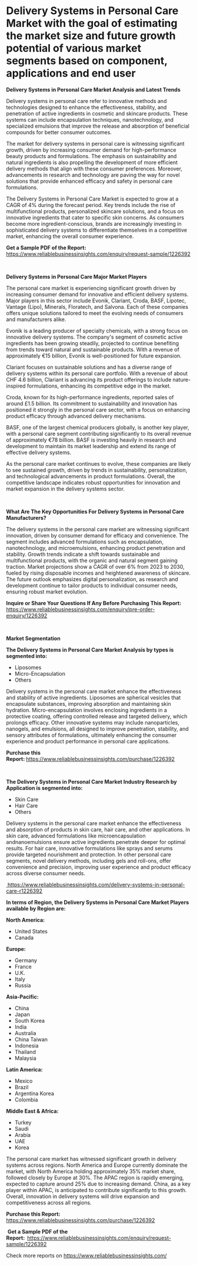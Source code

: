 <p><h1>Delivery Systems in Personal Care Market with the goal of estimating the market size and future growth potential of various market segments based on component, applications and end user</h1></p><p><strong>Delivery Systems in Personal Care Market Analysis and Latest Trends</strong></p>
<p><p>Delivery systems in personal care refer to innovative methods and technologies designed to enhance the effectiveness, stability, and penetration of active ingredients in cosmetic and skincare products. These systems can include encapsulation techniques, nanotechnology, and specialized emulsions that improve the release and absorption of beneficial compounds for better consumer outcomes.</p><p>The market for delivery systems in personal care is witnessing significant growth, driven by increasing consumer demand for high-performance beauty products and formulations. The emphasis on sustainability and natural ingredients is also propelling the development of more efficient delivery methods that align with these consumer preferences. Moreover, advancements in research and technology are paving the way for novel solutions that provide enhanced efficacy and safety in personal care formulations.</p><p>The Delivery Systems in Personal Care Market is expected to grow at a CAGR of 4% during the forecast period. Key trends include the rise of multifunctional products, personalized skincare solutions, and a focus on innovative ingredients that cater to specific skin concerns. As consumers become more ingredient-conscious, brands are increasingly investing in sophisticated delivery systems to differentiate themselves in a competitive market, enhancing the overall consumer experience.</p></p>
<p><strong>Get a Sample PDF of the Report:&nbsp;</strong> <a href="https://www.reliablebusinessinsights.com/enquiry/request-sample/1226392?utm_campaign=1581&utm_medium=2&utm_source=Github&utm_content=ia&utm_term=03032025&utm_id=delivery-systems-in-personal-care">https://www.reliablebusinessinsights.com/enquiry/request-sample/1226392</a></p>
<p>&nbsp;</p>
<p><strong>Delivery Systems in Personal Care Major Market Players</strong></p>
<p><p>The personal care market is experiencing significant growth driven by increasing consumer demand for innovative and efficient delivery systems. Major players in this sector include Evonik, Clariant, Croda, BASF, Lipotec, Vantage (Lipo), Minerals, Floratech, and Salvona. Each of these companies offers unique solutions tailored to meet the evolving needs of consumers and manufacturers alike.</p><p>Evonik is a leading producer of specialty chemicals, with a strong focus on innovative delivery systems. The company's segment of cosmetic active ingredients has been growing steadily, projected to continue benefiting from trends toward natural and sustainable products. With a revenue of approximately €15 billion, Evonik is well-positioned for future expansion.</p><p>Clariant focuses on sustainable solutions and has a diverse range of delivery systems within its personal care portfolio. With a revenue of about CHF 4.6 billion, Clariant is advancing its product offerings to include nature-inspired formulations, enhancing its competitive edge in the market.</p><p>Croda, known for its high-performance ingredients, reported sales of around £1.5 billion. Its commitment to sustainability and innovation has positioned it strongly in the personal care sector, with a focus on enhancing product efficacy through advanced delivery mechanisms.</p><p>BASF, one of the largest chemical producers globally, is another key player, with a personal care segment contributing significantly to its overall revenue of approximately €78 billion. BASF is investing heavily in research and development to maintain its market leadership and extend its range of effective delivery systems.</p><p>As the personal care market continues to evolve, these companies are likely to see sustained growth, driven by trends in sustainability, personalization, and technological advancements in product formulations. Overall, the competitive landscape indicates robust opportunities for innovation and market expansion in the delivery systems sector.</p></p>
<p>&nbsp;</p>
<p><strong>What Are The Key Opportunities For Delivery Systems in Personal Care Manufacturers?</strong></p>
<p><p>The delivery systems in the personal care market are witnessing significant innovation, driven by consumer demand for efficacy and convenience. The segment includes advanced formulations such as encapsulation, nanotechnology, and microemulsions, enhancing product penetration and stability. Growth trends indicate a shift towards sustainable and multifunctional products, with the organic and natural segment gaining traction. Market projections show a CAGR of over 6% from 2023 to 2030, fueled by rising disposable incomes and heightened awareness of skincare. The future outlook emphasizes digital personalization, as research and development continue to tailor products to individual consumer needs, ensuring robust market evolution.</p></p>
<p><strong>Inquire or Share Your Questions If Any Before Purchasing This Report:</strong> <a href="https://www.reliablebusinessinsights.com/enquiry/pre-order-enquiry/1226392?utm_campaign=1581&utm_medium=2&utm_source=Github&utm_content=ia&utm_term=03032025&utm_id=delivery-systems-in-personal-care">https://www.reliablebusinessinsights.com/enquiry/pre-order-enquiry/1226392</a></p>
<p>&nbsp;</p>
<p><strong>Market Segmentation</strong></p>
<p><strong>The Delivery Systems in Personal Care Market Analysis by types is segmented into:</strong></p>
<p><ul><li>Liposomes</li><li>Micro-Encapsulation</li><li>Others</li></ul></p>
<p><p>Delivery systems in the personal care market enhance the effectiveness and stability of active ingredients. Liposomes are spherical vesicles that encapsulate substances, improving absorption and maintaining skin hydration. Micro-encapsulation involves enclosing ingredients in a protective coating, offering controlled release and targeted delivery, which prolongs efficacy. Other innovative systems may include nanoparticles, nanogels, and emulsions, all designed to improve penetration, stability, and sensory attributes of formulations, ultimately enhancing the consumer experience and product performance in personal care applications.</p></p>
<p><strong>Purchase this Report:&nbsp;</strong><a href="https://www.reliablebusinessinsights.com/purchase/1226392?utm_campaign=1581&utm_medium=2&utm_source=Github&utm_content=ia&utm_term=03032025&utm_id=delivery-systems-in-personal-care">https://www.reliablebusinessinsights.com/purchase/1226392</a></p>
<p>&nbsp;</p>
<p><strong>The Delivery Systems in Personal Care Market Industry Research by Application is segmented into:</strong></p>
<p><ul><li>Skin Care</li><li>Hair Care</li><li>Others</li></ul></p>
<p><p>Delivery systems in the personal care market enhance the effectiveness and absorption of products in skin care, hair care, and other applications. In skin care, advanced formulations like microencapsulation andnanoemulsions ensure active ingredients penetrate deeper for optimal results. For hair care, innovative formulations like sprays and serums provide targeted nourishment and protection. In other personal care segments, novel delivery methods, including gels and roll-ons, offer convenience and precision, improving user experience and product efficacy across diverse consumer needs.</p></p>
<p><a href="https://www.reliablebusinessinsights.com/delivery-systems-in-personal-care-r1226392?utm_campaign=1581&utm_medium=2&utm_source=Github&utm_content=ia&utm_term=03032025&utm_id=delivery-systems-in-personal-care">&nbsp;https://www.reliablebusinessinsights.com/delivery-systems-in-personal-care-r1226392</a></p>
<p><strong>In terms of Region, the Delivery Systems in Personal Care Market Players available by Region are:</strong></p>
<p>
    <p> <strong> North America: </strong>
        <ul>
            <li>United States</li>
            <li>Canada</li>
        </ul>
        </p> 
    <p> <strong> Europe: </strong>
        <ul>
            <li>Germany</li>
            <li>France</li>
            <li>U.K.</li>
            <li>Italy</li>
            <li>Russia</li>
        </ul>
        </p> 
    <p> <strong> Asia-Pacific: </strong>
        <ul>
            <li>China</li>
            <li>Japan</li>
            <li>South Korea</li>
            <li>India</li>
            <li>Australia</li>
            <li>China Taiwan</li>
            <li>Indonesia</li>
            <li>Thailand</li>
            <li>Malaysia</li>
        </ul>
        </p> 
    <p> <strong> Latin America: </strong>
        <ul>
            <li>Mexico</li>
            <li>Brazil</li>
            <li>Argentina Korea</li>
            <li>Colombia</li>
        </ul>
        </p> 
    <p> <strong> Middle East & Africa: </strong>
        <ul>
            <li>Turkey</li>
            <li>Saudi</li>
            <li>Arabia</li>
            <li>UAE</li>
            <li>Korea</li>
        </ul>
    </p>
    </p>
<p><p>The personal care market has witnessed significant growth in delivery systems across regions. North America and Europe currently dominate the market, with North America holding approximately 35% market share, followed closely by Europe at 30%. The APAC region is rapidly emerging, expected to capture around 25% due to increasing demand. China, as a key player within APAC, is anticipated to contribute significantly to this growth. Overall, innovation in delivery systems will drive expansion and competitiveness across all regions.</p></p>
<p><strong>Purchase this Report: </strong><a href="https://www.reliablebusinessinsights.com/purchase/1226392?utm_campaign=1581&utm_medium=2&utm_source=Github&utm_content=ia&utm_term=03032025&utm_id=delivery-systems-in-personal-care">https://www.reliablebusinessinsights.com/purchase/1226392</a></p>
<p>&nbsp;<strong>Get a Sample PDF of the Report:&nbsp;&nbsp;</strong><a href="https://www.reliablebusinessinsights.com/enquiry/request-sample/1226392?utm_campaign=1581&utm_medium=2&utm_source=Github&utm_content=ia&utm_term=03032025&utm_id=delivery-systems-in-personal-care">https://www.reliablebusinessinsights.com/enquiry/request-sample/1226392</a></p>
<p><strong></strong></p>
<p>Check more reports on <a href="https://www.reliablebusinessinsights.com/?utm_campaign=1581&utm_medium=2&utm_source=Github&utm_content=ia&utm_term=03032025&utm_id=delivery-systems-in-personal-care">https://www.reliablebusinessinsights.com/</a></p>